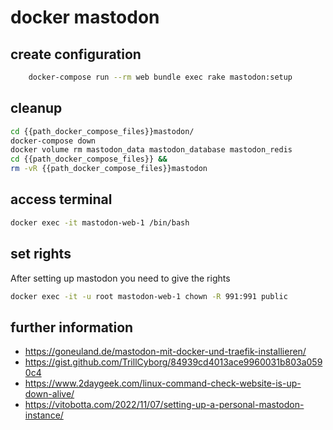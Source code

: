 # docker mastodon
## create configuration
```bash
    docker-compose run --rm web bundle exec rake mastodon:setup
```
## cleanup
```bash
cd {{path_docker_compose_files}}mastodon/
docker-compose down
docker volume rm mastodon_data mastodon_database mastodon_redis
cd {{path_docker_compose_files}} &&
rm -vR {{path_docker_compose_files}}mastodon
```

## access terminal
```bash
docker exec -it mastodon-web-1 /bin/bash
```

## set rights

After setting up mastodon you need to give the rights 

```bash
docker exec -it -u root mastodon-web-1 chown -R 991:991 public
```

## further information
- https://goneuland.de/mastodon-mit-docker-und-traefik-installieren/
- https://gist.github.com/TrillCyborg/84939cd4013ace9960031b803a0590c4
- https://www.2daygeek.com/linux-command-check-website-is-up-down-alive/
- https://vitobotta.com/2022/11/07/setting-up-a-personal-mastodon-instance/